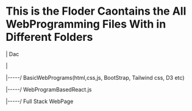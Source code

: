 # This is the Floder Caontains the All WebProgramming Files With in Different Folders

| Dac

|

|-----/ BasicWebPrograms(html,css,js, BootStrap, Tailwind css, D3 etc)

|-----/ WebProgramBasedReact.js

|-----/ Full Stack WebPage
